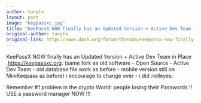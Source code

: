 ```yaml
---
author: tungfa
layout: post
image: "Keypassxc.jpg"
title: "KeePassX NOW finally has an Updated Version + Active Dev Team in Place keepassxc.org"
original-author: tungfa
original-link: https://www.dash.org/forum/threads/keepassx-now-finally-has-an-updated-version-active-dev-team-in-place-https-keepassxc-org.15637/
---
```


KeePassX NOW finally has an Updated Version + Active Dev Team in Place
,https://keepassxc.org.
(same fork as old software - Open Source - Active Dev Team - old database file work as before - mobile version still on MiniKeepass as before)
i encourage to change over - i did :rolleyes:

Remember
#1 problem in the crypto World:
people losing their Passwords !! USE a password manager NOW !!!
